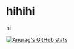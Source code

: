 # hihihi
hi

[![Anurag's GitHub stats](https://github-readme-stats.vercel.app/api?username=windows9xpee)](https://github.com/anuraghazra/github-readme-stats)
